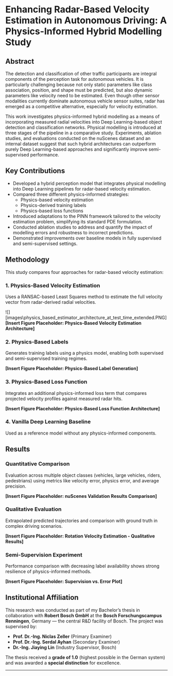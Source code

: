 # Enhancing Radar-Based Velocity Estimation in Autonomous Driving: A Physics-Informed Hybrid Modelling Study

## Abstract

The detection and classification of other traffic participants are integral components of the perception task for autonomous vehicles. It is particularly challenging because not only static parameters like class association, position, and shape must be predicted, but also dynamic parameters like velocity need to be estimated. Even though other sensor modalities currently dominate autonomous vehicle sensor suites, radar has emerged as a competitive alternative, especially for velocity estimation.

This work investigates physics-informed hybrid modelling as a means of incorporating measured radial velocities into Deep Learning-based object detection and classification networks. Physical modelling is introduced at three stages of the pipeline in a comparative study. Experiments, ablation studies, and evaluations conducted on the nuScenes dataset and an internal dataset suggest that such hybrid architectures can outperform purely Deep Learning-based approaches and significantly improve semi-supervised performance.

## Key Contributions

- Developed a hybrid perception model that integrates physical modelling into Deep Learning pipelines for radar-based velocity estimation.
- Compared three different physics-informed strategies:
  - Physics-based velocity estimation
  - Physics-derived training labels
  - Physics-based loss functions
- Introduced adaptations to the PINN framework tailored to the velocity estimation problem, simplifying its standard PDE formulation.
- Conducted ablation studies to address and quantify the impact of modelling errors and robustness to incorrect predictions.
- Demonstrated improvements over baseline models in fully supervised and semi-supervised settings.

## Methodology

This study compares four approaches for radar-based velocity estimation:

### 1. Physics-Based Velocity Estimation

Uses a RANSAC-based Least Squares method to estimate the full velocity vector from radar-derived radial velocities.

![][images\physics_based_estimator_architecture_at_test_time_extended.PNG]
**[Insert Figure Placeholder: Physics-Based Velocity Estimation Architecture]**

### 2. Physics-Based Labels

Generates training labels using a physics model, enabling both supervised and semi-supervised training regimes.

**[Insert Figure Placeholder: Physics-Based Label Generation]**

### 3. Physics-Based Loss Function

Integrates an additional physics-informed loss term that compares projected velocity profiles against measured radar hits.

**[Insert Figure Placeholder: Physics-Based Loss Function Architecture]**

### 4. Vanilla Deep Learning Baseline

Used as a reference model without any physics-informed components.

## Results

### Quantitative Comparison

Evaluation across multiple object classes (vehicles, large vehicles, riders, pedestrians) using metrics like velocity error, physics error, and average precision.

**[Insert Figure Placeholder: nuScenes Validation Results Comparison]**

### Qualitative Evaluation

Extrapolated predicted trajectories and comparison with ground truth in complex driving scenarios.

**[Insert Figure Placeholder: Rotation Velocity Estimation - Qualitative Results]**

### Semi-Supervision Experiment

Performance comparison with decreasing label availability shows strong resilience of physics-informed methods.

**[Insert Figure Placeholder: Supervision vs. Error Plot]**

## Institutional Affiliation

This research was conducted as part of my Bachelor’s thesis in collaboration with **Robert Bosch GmbH** at the **Bosch Forschungscampus Renningen**, Germany — the central R&D facility of Bosch. The project was supervised by:

- **Prof. Dr.-Ing. Niclas Zeller** (Primary Examiner)  
- **Prof. Dr.-Ing. Serdal Ayhan** (Secondary Examiner)  
- **Dr.-Ing. Jiaying Lin** (Industry Supervisor, Bosch)

The thesis received a **grade of 1.0** (highest possible in the German system) and was awarded a **special distinction** for excellence.

---

